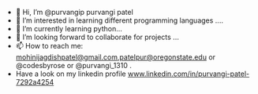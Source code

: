 - 👋 Hi, I’m @purvangip purvangi patel
- 👀 I’m interested in learning different programming languages ....
- 🌱 I’m currently learning python...
- 💞️ I’m looking forward to collaborate for projects ...
- 📫 How to reach me: mohinijagdishpatel@gmail.com,patelpur@oregonstate.edu or @codesbyrose or @purvangi_1310 .
-  Have a look on my linkedin profile
www.linkedin.com/in/purvangi-patel-7292a4254
<!---
purvangip/purvangip is a ✨ special ✨ repository because its `README.md` (this file) appears on your GitHub profile.
You can click the Preview link to take a look at your changes.
--->

